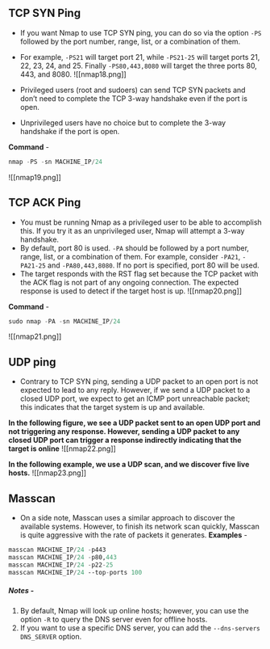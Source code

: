 ## TCP SYN Ping
   - If you want Nmap to use TCP SYN ping, you can do so via the option `-PS` followed by the port number, range, list, or a combination of them.
   - For example, `-PS21` will target port 21, while `-PS21-25` will target ports 21, 22, 23, 24, and 25. Finally `-PS80,443,8080` will target the three ports 80, 443, and 8080.
![[nmap18.png]]

   - Privileged users (root and sudoers) can send TCP SYN packets and don’t need to complete the TCP 3-way handshake even if the port is open.
   - Unprivileged users have no choice but to complete the 3-way handshake if the port is open.

**Command** - 
```python
nmap -PS -sn MACHINE_IP/24
```

![[nmap19.png]]

## TCP ACK Ping
   - You must be running Nmap as a privileged user to be able to accomplish this. If you try it as an unprivileged user, Nmap will attempt a 3-way handshake.
   - By default, port 80 is used. `-PA` should be followed by a port number, range, list, or a combination of them. For example, consider `-PA21`, `-PA21-25` and `-PA80,443,8080`. If no port is specified, port 80 will be used.
   - The target responds with the RST flag set because the TCP packet with the ACK flag is not part of any ongoing connection. The expected response is used to detect if the target host is up.
![[nmap20.png]]

**Command** - 
```python
sudo nmap -PA -sn MACHINE_IP/24
```

![[nmap21.png]]

## UDP ping
   - Contrary to TCP SYN ping, sending a UDP packet to an open port is not expected to lead to any reply. However, if we send a UDP packet to a closed UDP port, we expect to get an ICMP port unreachable packet; this indicates that the target system is up and available.

**In the following figure, we see a UDP packet sent to an open UDP port and not triggering any response. However, sending a UDP packet to any closed UDP port can trigger a response indirectly indicating that the target is online**
![[nmap22.png]]

**In the following example, we use a UDP scan, and we discover five live hosts.**
![[nmap23.png]]

## Masscan
   - On a side note, Masscan uses a similar approach to discover the available systems. However, to finish its network scan quickly, Masscan is quite aggressive with the rate of packets it generates.
**Examples** - 
```python
masscan MACHINE_IP/24 -p443
masscan MACHINE_IP/24 -p80,443
masscan MACHINE_IP/24 -p22-25
masscan MACHINE_IP/24 ‐‐top-ports 100
```

##### Notes - 
1. By default, Nmap will look up online hosts; however, you can use the option `-R` to query the DNS server even for offline hosts. 
2. If you want to use a specific DNS server, you can add the `--dns-servers DNS_SERVER` option.

